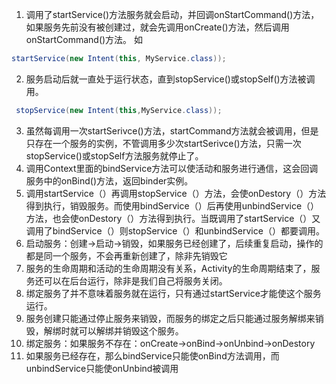 1. 调用了startService()方法服务就会启动，并回调onStartCommand()方法，如果服务先前没有被创建过，就会先调用onCreate()方法，然后调用onStartCommand()方法。
如
```java
startService(new Intent(this, MyService.class));
```
2. 服务启动后就一直处于运行状态，直到stopService()或stopSelf()方法被调用。
```java
 stopService(new Intent(this,MyService.class));
```
3. 虽然每调用一次startSerivce()方法，startCommand方法就会被调用，但是只存在一个服务的实例，不管调用多少次startSerivce()方法，只需一次stopService()或stopSelf方法服务就停止了。
4. 调用Context里面的bindService方法可以使活动和服务进行通信，这会回调服务中的onBind()方法，返回binder实例。
5. 调用startService（）再调用stopService（）方法，会使onDestory（）方法得到执行，销毁服务。而使用bindService（）后再使用unbindService（）方法，也会使onDestory（）方法得到执行。当既调用了startService（）又调用了bindService（）则stopService（）和unbindService（）都要调用。
6. 启动服务：创建->启动->销毁，如果服务已经创建了，后续重复启动，操作的都是同一个服务，不会再重新创建了，除非先销毁它
7. 服务的生命周期和活动的生命周期没有关系，Activity的生命周期结束了，服务还可以在后台运行，除非是我们自己将服务关闭。
8. 绑定服务了并不意味着服务就在运行，只有通过startService才能使这个服务运行。
9. 服务创建只能通过停止服务来销毁，而服务的绑定之后只能通过服务解绑来销毁，解绑时就可以解绑并销毁这个服务。
10. 绑定服务：如果服务不存在：onCreate->onBind->onUnbind->onDestory
11. 如果服务已经存在，那么bindService只能使onBind方法调用，而unbindService只能使onUnbind被调用
